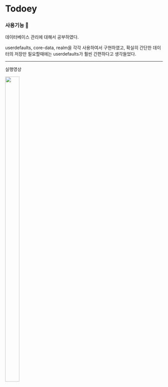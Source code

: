 # Todoey


### 사용기능 📱


데이터베이스 관리에 대해서 공부하였다.

userdefaults, core-data, realm을 각각 사용하여서 구현하였고, 확실히 간단한 데이터의 저장만 필요할때에는 userdefaults가 훨씬 간편하다고 생각들었다.

----
실행영상

<img src = "https://user-images.githubusercontent.com/112225610/222137177-9253b4e1-eeb3-4111-9c0c-5984e6b4f39a.gif" width = "30%" height = "50%">

